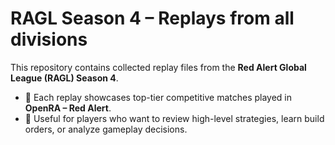 # RAGL Season 4 – Replays from all divisions

This repository contains collected replay files from the **Red Alert Global League (RAGL) Season 4**.

- 🔹 Each replay showcases top-tier competitive matches played in **OpenRA – Red Alert**.  
- 🔹 Useful for players who want to review high-level strategies, learn build orders, or analyze gameplay decisions.  
